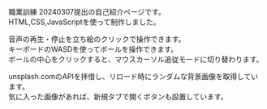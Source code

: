 職業訓練 20240307提出の自己紹介ページです。  
HTML,CSS,JavaScriptを使って制作しました。  
  
音声の再生・停止を立ち絵のクリックで操作できます。  
キーボードのWASDを使ってボールを操作できます。  
ボールの中心をクリックすると、マウスカーソル追従モードに切り替わります。  
  
unsplash.comのAPIを拝借し、リロード時にランダムな背景画像を取得しています。  
気に入った画像があれば、新規タブで開くボタンも設置しています。

